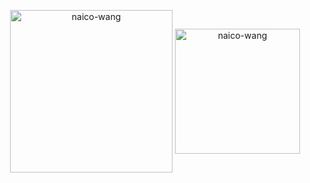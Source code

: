 <p align=center>
  <img height="260" align="center" src="https://github-readme-stats.vercel.app/api/top-langs?username=naico-wang&show_icons=true&locale=en&layout=compact" alt="naico-wang" />
  <img height="200" align="center" src="https://github-readme-stats.vercel.app/api?username=naico-wang&show_icons=true&locale=en&rank_icon=github&theme=onedark" alt="naico-wang" />
</p>
